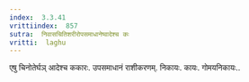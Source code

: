 ```yaml
---
index:  3.3.41
vrittiindex:  857
sutra:  निवासचितिशरीरोपसमाधानेष्वादेश्च कः
vritti:  laghu 
---
```


एषु चिनोतेर्घञ् आदेश्च ककारः. उपसमाधानं राशीकरणम्. निकायः. कायः. गोमयनिकायः..

